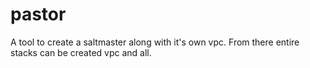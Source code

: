 # pastor
A tool to create a saltmaster along with it's own vpc.  From there entire stacks can be created vpc and all.
